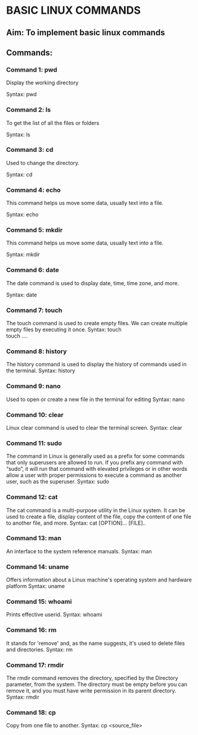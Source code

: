 
# BASIC LINUX COMMANDS

## Aim: To implement basic linux commands

## Commands:

### Command 1: pwd

Display the working directory

Syntax: pwd


### Command 2: ls

To get the list of all the files or folders

Syntax: ls


### Command 3: cd

Used to change the directory.

Syntax: cd


### Command 4: echo 

This command helps us move some data, usually text into a file.

Syntax: echo <text>


### Command 5: mkdir

This command helps us move some data, usually text into a file.

Syntax: mkdir <filename>


### Command 6: date

The date command is used to display date, time, time zone, and more.

Syntax: date


### Command 7: touch
The touch command is used to create empty files. We can create multiple empty files by executing it once.
Syntax:
touch <file name>  
touch <file1>  <file2> ....  


### Command 8: history
The history command is used to display the history of commands used in the terminal.
Syntax: history


### Command 9: nano
Used to open or create a new file in the terminal for editing
Syntax: nano <filename>


### Command 10: clear
Linux clear command is used to clear the terminal screen.
Syntax: clear


### Command 11: sudo
The command in Linux is generally used as a prefix for some commands that only superusers are allowed to run. If you prefix any command with “sudo”, it will run that command with elevated privileges or in other words allow a user with proper permissions to execute a command as another user, such as the superuser.
Syntax: sudo


### Command 12: cat
The cat command is a multi-purpose utility in the Linux system. It can be used to create a file, display content of the file, copy the content of one file to another file, and more.
Syntax: cat [OPTION]... [FILE]..  


### Command 13: man
An interface to the system reference manuals.
Syntax: man


### Command 14: uname
Offers information about a Linux machine's operating system and hardware platform
Syntax: uname


### Command 15: whoami
Prints effective userid.
Syntax: whoami


### Command 16: rm
It stands for 'remove' and, as the name suggests, it's used to delete files and directories. 
Syntax: rm <name>


### Command 17: rmdir
The rmdir command removes the directory, specified by the Directory parameter, from the system. The directory must be empty before you can remove it, and you must have write permission in its parent directory.
Syntax: rmdir


### Command 18: cp
Copy from one file to another.
Syntax: cp <source_file> <destination>

